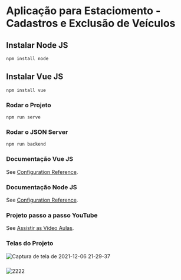 # Aplicação para Estaciomento - Cadastros e Exclusão de Veículos

## Instalar Node JS
```
npm install node
```

## Instalar Vue JS
```
npm install vue
```

### Rodar o Projeto
```
npm run serve
```

### Rodar o JSON Server
```
npm run backend
```


### Documentação Vue JS
See [Configuration Reference](https://cli.vuejs.org/config/).

### Documentação Node JS
See [Configuration Reference](https://nodejs.org/en/).

### Projeto passo a passo YouTube
See [Assistir as Vídeo Aulas](https://www.youtube.com/watch?v=bu5GFKrqWWc&list=PLFYSYBoGvrksWwhDWeCPj9SWFhjKHPfcM).

### Telas do Projeto
![Captura de tela de 2021-12-06 21-29-37](https://user-images.githubusercontent.com/27355729/144944486-c8b347ae-c225-4f69-8868-02f48bbbd91d.png)

###
![2222](https://user-images.githubusercontent.com/27355729/144944705-a51faa13-f0ab-4861-ac04-0a05fa7bdd14.png)

